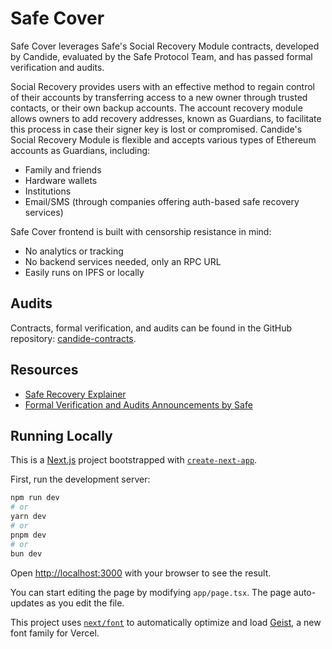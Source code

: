 # Safe Cover

Safe Cover leverages Safe's Social Recovery Module contracts, developed by Candide, evaluated by the Safe Protocol Team, and has passed formal verification and audits.

Social Recovery provides users with an effective method to regain control of their accounts by transferring access to a new owner through trusted contacts, or their own backup accounts. The account recovery module allows owners to add recovery addresses, known as Guardians, to facilitate this process in case their signer key is lost or compromised. Candide's Social Recovery Module is flexible and accepts various types of Ethereum accounts as Guardians, including:

- Family and friends
- Hardware wallets
- Institutions
- Email/SMS (through companies offering auth-based safe recovery services)

Safe Cover frontend is built with censorship resistance in mind:

- No analytics or tracking
- No backend services needed, only an RPC URL
- Easily runs on IPFS or locally

## Audits

Contracts, formal verification, and audits can be found in the GitHub repository: [candide-contracts](https://github.com/candidelabs/candide-contracts).

## Resources

- [Safe Recovery Explainer](https://docs.candide.dev/blog/making-accounts-recoverable/)
- [Formal Verification and Audits Announcements by Safe](https://safe.global/blog/introducing-candides-social-recovery)

## Running Locally

This is a [Next.js](https://nextjs.org) project bootstrapped with [`create-next-app`](https://nextjs.org/docs/app/api-reference/cli/create-next-app).


First, run the development server:

```bash
npm run dev
# or
yarn dev
# or
pnpm dev
# or
bun dev
```

Open [http://localhost:3000](http://localhost:3000) with your browser to see the result.

You can start editing the page by modifying `app/page.tsx`. The page auto-updates as you edit the file.

This project uses [`next/font`](https://nextjs.org/docs/app/building-your-application/optimizing/fonts) to automatically optimize and load [Geist](https://vercel.com/font), a new font family for Vercel.
